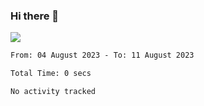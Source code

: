 ### Hi there 👋️

![](https://komarev.com/ghpvc/?username=Loner1024)

<!--START_SECTION:waka-->

```txt
From: 04 August 2023 - To: 11 August 2023

Total Time: 0 secs

No activity tracked
```

<!--END_SECTION:waka-->



